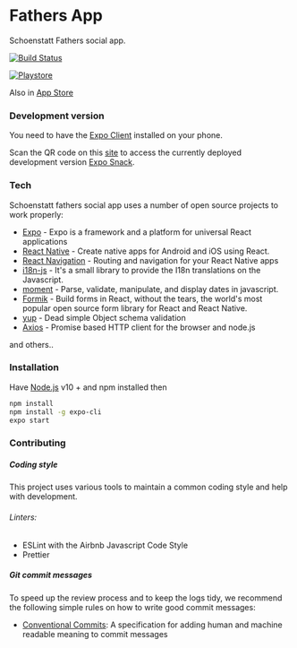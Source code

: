 # Fathers App

Schoenstatt Fathers social app.

[![Build Status](https://travis-ci.com/Guillecaba/fathersApp.svg?branch=dev)](https://travis-ci.com/Guillecaba/fathersApp)

[![Playstore](https://lh3.googleusercontent.com/cjsqrWQKJQp9RFO7-hJ9AfpKzbUb_Y84vXfjlP0iRHBvladwAfXih984olktDhPnFqyZ0nu9A5jvFwOEQPXzv7hr3ce3QVsLN8kQ2Ao=s0)](https://play.google.com/store/apps/details?id=com.schoenstatt.fathersApp)

Also in [App Store](https://apps.apple.com/py/app/schoenstatt-fathers/id1529143700)

### Development version

You need to have the [Expo Client](https://play.google.com/store/apps/details?id=host.exp.exponent) installed on your phone.

Scan the QR code on this [site](https://expo.io/@guillecaba/schoenstatt-fathers) to access the currently deployed development version [Expo Snack](https://expo.io/@guillecaba/schoenstatt-fathers).

### Tech

Schoenstatt fathers social app uses a number of open source projects to work properly:

* [Expo](https://expo.io/) - Expo is a framework and a platform for universal React applications
* [React Native](https://reactnative.dev/) - Create native apps for Android and iOS using React.
* [React Navigation](https://reactnavigation.org/) - Routing and navigation for your React Native apps
* [i18n-js](https://github.com/fnando/i18n-js) - It's a small library to provide the I18n translations on the Javascript.
* [moment](https://momentjs.com/) - Parse, validate, manipulate, and display dates in javascript.
* [Formik](https://formik.org/) - Build forms in React, without the tears, the world's most popular open source form library for React and React Native.
* [yup](https://github.com/jquense/yup) - Dead simple Object schema validation
* [Axios](https://github.com/axios/axios) - Promise based HTTP client for the browser and node.js

and others..

### Installation


Have [Node.js](https://nodejs.org/) v10 +   and npm installed then 


```bash
npm install
npm install -g expo-cli
expo start
```


### Contributing
##### Coding style
This project uses various tools to maintain a common coding style and help with development.
###### Linters:
* ESLint with the Airbnb Javascript Code Style
* Prettier

##### Git commit messages
To speed up the review process and to keep the logs tidy, we recommend the following simple rules on how to write good commit messages:
* [Conventional Commits](https://www.conventionalcommits.org/en/v1.0.0/): A specification for adding human and machine readable meaning to commit messages